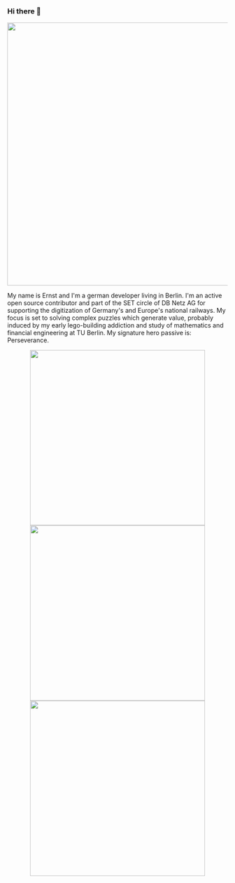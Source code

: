 ### Hi there 👋

<p align="center">
	<img src="https://github-readme-quotes.herokuapp.com/quote?quotesUrl=https://raw.githubusercontent.com/ewuerger/ewuerger/main/quotes/quotes.json&theme=tokyonight&animation=default&layout=default&font=default" width=600>
</p>

My name is Ernst and I'm a german developer living in Berlin. I'm an active open source contributor and part of the SET circle of DB Netz AG for supporting the digitization of Germany's and Europe's national railways. My focus is set to solving complex puzzles which generate value, probably induced by my early lego-building addiction and study of mathematics and financial engineering at TU Berlin. My signature hero passive is: Perseverance.

<p align="center">
	<img src="https://github-readme-stats.vercel.app/api?username=ewuerger&show_icons=true&theme=tokyonight&count_private=true" width=400>
  	<img src="https://github-readme-streak-stats.herokuapp.com?user=ewuerger&hide_border=true&theme=tokyonight" width=400>
	<img src="https://github-readme-stats.vercel.app/api/top-langs/?username=ewuerger&theme=tokyonight&layout=compact" width=400>
</p>

